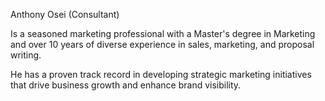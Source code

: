 Anthony Osei (Consultant)

Is a seasoned marketing professional with a Master's degree in Marketing and over 10 years of diverse experience in sales, marketing, and proposal writing.

He has a proven track record in developing strategic marketing initiatives that drive business growth and enhance brand visibility.
